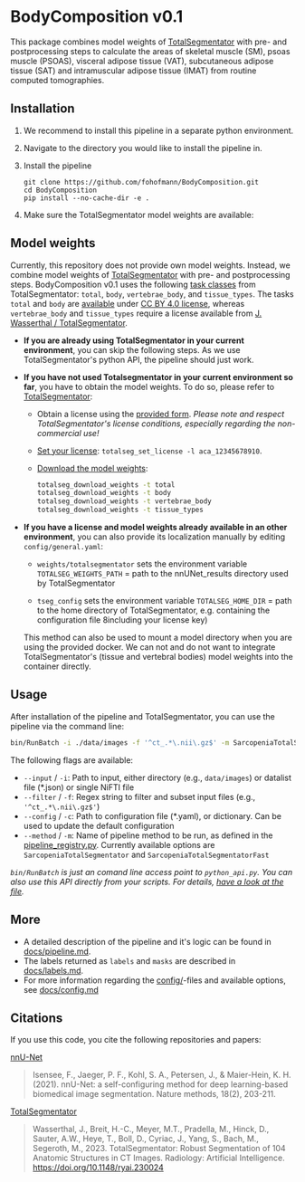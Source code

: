 # BodyComposition v0.1
This package combines model weights of [TotalSegmentator](https://github.com/wasserth/TotalSegmentator) with pre- and postprocessing steps to calculate the areas of skeletal muscle (SM), psoas muscle (PSOAS), visceral adipose tissue (VAT), subcutaneous adipose tissue (SAT) and intramuscular adipose tissue (IMAT) from routine computed tomographies.

## Installation

1. We recommend to install this pipeline in a separate python environment.

2. Navigate to the directory you would like to install the pipeline in.

3. Install the pipeline
   ```b
   git clone https://github.com/fohofmann/BodyComposition.git
   cd BodyComposition
   pip install --no-cache-dir -e .
   ```

4. Make sure the TotalSegmentator model weights are available:

## Model weights

Currently, this repository does not provide own model weights. Instead, we combine model weights of  [TotalSegmentator](https://github.com/wasserth/TotalSegmentator) with pre- and postprocessing steps. BodyComposition v0.1 uses the following [task classes](https://github.com/wasserth/TotalSegmentator/blob/master/totalsegmentator/map_to_binary.py) from TotalSegmentator: `total`, `body`, `vertebrae_body`, and `tissue_types`. The tasks `total` and `body` are [available](https://github.com/wasserth/TotalSegmentator/releases/tag/v2.0.0-weights) under [CC BY 4.0 license](https://creativecommons.org/licenses/by/4.0/legalcode), whereas `vertebrae_body` and `tissue_types` require a license available from [J. Wasserthal / TotalSegmentator](https://github.com/wasserth/TotalSegmentator).

- **If you are already using TotalSegmentator in your current environment**, you can skip the following steps. As we use TotalSegmentator's python API, the pipeline should just work.

- **If you have not used Totalsegmentator in your current environment so far**, you have to obtain the model weights. To do so, please refer to [TotalSegmentator](https://github.com/wasserth/TotalSegmentator):

  - Obtain a license using the [provided form](https://github.com/wasserth/TotalSegmentator#subtasks). *Please note and respect TotalSegmentator's license conditions, especially regarding the non-commercial use!*

  - [Set your license](https://github.com/wasserth/TotalSegmentator?tab=readme-ov-file#other-commands): `totalseg_set_license -l aca_12345678910`.

  - [Download the model weights](https://github.com/wasserth/TotalSegmentator?tab=readme-ov-file#other-commands): 

    ````bash
    totalseg_download_weights -t total
    totalseg_download_weights -t body
    totalseg_download_weights -t vertebrae_body
    totalseg_download_weights -t tissue_types
    ````

- **If you have a license and model weights already available in an other environment**, you can also provide its localization manually by editing `config/general.yaml`:

  - `weights/totalsegmentator` sets the environment variable `TOTALSEG_WEIGHTS_PATH` = path to the nnUNet_results directory used by TotalSegmentator

  - `tseg_config` sets the environment variable `TOTALSEG_HOME_DIR` = path to the home directory of TotalSegmentator, e.g. containing the configuration file 8including your license key)

  This method can also be used to mount a model directory when you are using the provided docker. We can not and do not want to integrate TotalSegmentator's (tissue and vertebral bodies) model weights into the container directly.

## Usage

After installation of the pipeline and TotalSegmentator, you can use the pipeline via the command line:

```bash
bin/RunBatch -i ./data/images -f '^ct_.*\.nii\.gz$' -m SarcopeniaTotalSegmentator
```

The following flags are available:

- `--input` / `-i`: Path to input, either directory (e.g., `data/images`) or datalist file (*.json) or single NiFTI file
- `--filter` / `-f`: Regex string to filter and subset input files (e.g., `'^ct_.*\.nii\.gz$'`)
- `--config` / `-c`: Path to configuration file (*.yaml), or dictionary. Can be used to update the default configuration
- `--method` / `-m`: Name of pipeline method to be run, as defined in the [pipeline_registry.py](BodyComposition/pipeline_registry.py). Currently available options are `SarcopeniaTotalSegmentator` and `SarcopeniaTotalSegmentatorFast` 

*`bin/RunBatch` is just an comand line access point to `python_api.py`. You can also use this API directly from your scripts. For details, [have a look at the file](BodyComposition/python_api.py).*

## More

- A detailed description of the pipeline and it's logic can be found in [docs/pipeline.md](docs/pipeline.md).
- The labels returned as `labels` and `masks` are described in [docs/labels.md](docs/labels.md).
- For more information regarding the [config/](config/)-files and available options, see [docs/config.md](docs/config.md)

## Citations

If you use this code, you cite the following repositories and papers:

[nnU-Net](https://github.com/MIC-DKFZ/nnUNet)

> Isensee, F., Jaeger, P. F., Kohl, S. A., Petersen, J., & Maier-Hein, K. H. (2021). nnU-Net: a self-configuring method for deep learning-based biomedical image segmentation. Nature methods, 18(2), 203-211.

[TotalSegmentator](https://github.com/wasserth/TotalSegmentator)

> Wasserthal, J., Breit, H.-C., Meyer, M.T., Pradella, M., Hinck, D., Sauter, A.W., Heye, T., Boll, D., Cyriac, J., Yang, S., Bach, M., Segeroth, M., 2023. TotalSegmentator: Robust Segmentation of 104 Anatomic Structures in CT Images. Radiology: Artificial Intelligence. https://doi.org/10.1148/ryai.230024
